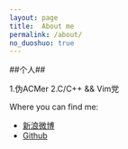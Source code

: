 ```yaml
---
layout: page
title:  About me
permalink: /about/
no_duoshuo: true
---
```


##个人##

1.伪ACMer
2.C/C++ && Vim党


Where you can find me:

* [新浪微博](http://weibo.com/zz811e?wvr=5&wvr=5&lf=reg)
* [Github](https://github.com/yzbyzz)
